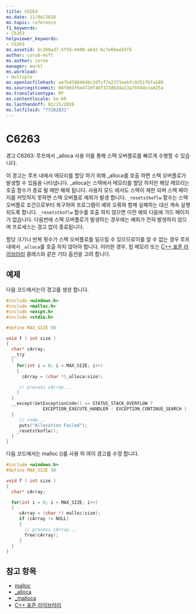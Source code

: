 ```yaml
---
title: C6263
ms.date: 11/04/2016
ms.topic: reference
f1_keywords:
- C6263
helpviewer_keywords:
- C6263
ms.assetid: bc360ad7-5f59-4480-a642-6c7e6beeb5f6
author: corob-msft
ms.author: corob
manager: markl
ms.workload:
- multiple
ms.openlocfilehash: aa7b45984846c2d7cf7a2373aebfc9251f6fa180
ms.sourcegitcommit: 68f893f6e472df46f323db34a13a7034dccad25a
ms.translationtype: MT
ms.contentlocale: ko-KR
ms.lasthandoff: 02/15/2020
ms.locfileid: "77262831"
---
```

# <a name="c6263"></a>C6263
경고 C6263: 루프에서 _alloca 사용 이를 통해 스택 오버플로를 빠르게 수행할 수 있습니다.

 이 경고는 루프 내에서 메모리를 할당 하기 위해 _alloca를 호출 하면 스택 오버플로가 발생할 수 있음을 나타냅니다. _alloca는 스택에서 메모리를 할당 하지만 해당 메모리는 호출 함수가 종료 될 때만 해제 됩니다. 사용자 모드 에서도 스택이 제한 되며 스택 페이지를 커밋하지 못하면 스택 오버플로 예외가 발생 합니다. `_resetstkoflw` 함수는 스택 오버플로 조건으로부터 복구하여 프로그램이 예외 오류와 함께 실패하는 대신 계속 실행되도록 합니다. `_resetstkoflw` 함수를 호출 하지 않으면 이전 예외 다음에 가드 페이지가 없습니다. 다음번에 스택 오버플로가 발생하는 경우에는 예외가 전혀 발생하지 않으며 프로세스는 경고 없이 종료됩니다.

 할당 크기나 반복 횟수가 스택 오버플로를 일으킬 수 있으므로이를 알 수 없는 경우 루프 내에서 `_alloca`를 호출 하지 않아야 합니다. 이러한 경우, 힙 메모리 또는 [ C++ 표준 라이브러리](/cpp/standard-library/cpp-standard-library-reference) 클래스와 같은 기타 옵션을 고려 합니다.

## <a name="example"></a>예제
 다음 코드에서는이 경고를 생성 합니다.

```cpp
#include <windows.h>
#include <malloc.h>
#include <excpt.h>
#include <stdio.h>

#define MAX_SIZE 50

void f ( int size )
{
  char* cArray;
  __try
  {
    for(int i = 0; i < MAX_SIZE; i++)
    {
      cArray = (char *)_alloca(size);

     // process cArray...
    }
  }
  __except(GetExceptionCode() == STATUS_STACK_OVERFLOW ?
              EXCEPTION_EXECUTE_HANDLER : EXCEPTION_CONTINUE_SEARCH )
  {
     // code...
     puts("Allocation Failed");
    _resetstkoflw();
  }
}
```

 다음 코드에서는 malloc ()를 사용 하 여이 경고를 수정 합니다.

```cpp
#include <windows.h>
#define MAX_SIZE 50

void f ( int size )
{
  char* cArray;

  for(int i = 0; i < MAX_SIZE; i++)
  {
     cArray = (char *) malloc(size);
     if (cArray != NULL)
     {
       // process cArray...
       free(cArray);
     }
  }
}
```

## <a name="see-also"></a>참고 항목

- [malloc](/cpp/c-runtime-library/reference/malloc)
- [_alloca](/cpp/c-runtime-library/reference/alloca)
- [_malloca](/cpp/c-runtime-library/reference/malloca)
- [C++ 표준 라이브러리](/cpp/standard-library/cpp-standard-library-reference)
